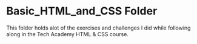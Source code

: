 # Basic_HTML_and_CSS Folder
This folder holds alot of the exercises and challenges I did while following along in the Tech Academy HTML & CSS course. 
